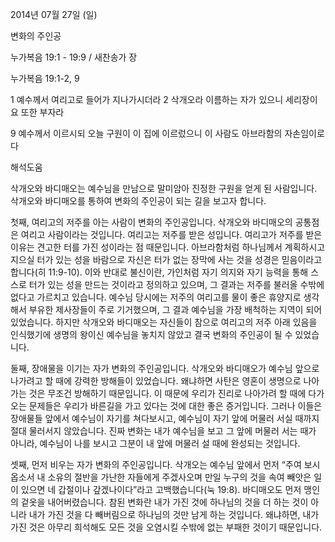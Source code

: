 2014년 07월 27일 (일)

변화의 주인공



누가복음 19:1 - 19:9 / 새찬송가  장


누가복음 19:1-2, 9


1 예수께서 여리고로 들어가 지나가시더라
2 삭개오라 이름하는 자가 있으니 세리장이요 또한 부자라

9 예수께서 이르시되 오늘 구원이 이 집에 이르렀으니 이 사람도 아브라함의 자손임이로다

해석도움





삭개오와 바디매오는 예수님을 만남으로 말미암아 진정한 구원을 얻게 된 사람입니다. 삭개오와 바디매오를 통하여 변화의 주인공이 되는 길을 보고자 합니다.  

첫째, 여리고의 저주를 아는 사람이 변화의 주인공입니다. 삭개오와 바디매오의 공통점은 여리고 사람이라는 것입니다. 여리고는 저주를 받은 성입니다. 여리고가 저주를 받은 이유는 견고한 터를 가진 성이라는 점 때문입니다. 아브라함처럼 하나님께서 계획하시고 지으실 터가 있는 성을 바람으로 자신은 터가 없는 장막에 사는 것을 성경은 믿음이라고 합니다(히 11:9-10). 이와 반대로 불신이란, 가인처럼 자기 의지와 자기 능력을 통해 스스로 터가 있는 성을 만드는 것이라고 정의하고 있으며, 그 결과는 저주를 불러올 수밖에 없다고 가르치고 있습니다. 예수님 당시에는 저주의 여리고를 물이 좋은 휴양지로 생각해서 부유한 제사장들이 주로 기거했으며, 그 결과 예수님을 가장 배척하는 지역이 되어 있었습니다. 하지만 삭개오와 바디매오는 자신들이 참으로 여리고의 저주 아래 있음을 인식했기에 생명의 왕이신 예수님을 놓치지 않았고 결국 변화의 주인공이 될 수 있었습니다.    


둘째, 장애물을 이기는 자가 변화의 주인공입니다. 삭개오와 바디매오가 예수님 앞으로 나가려고 할 때에 강력한 방해들이 있었습니다. 왜냐하면 사탄은 영혼이 생명으로 나아가는 것은 무조건 방해하기 때문입니다. 이 때문에 우리가 진리로 나아가려 할 때에 다가오는 문제들은 우리가 바른길을 가고 있다는 것에 대한 좋은 증거입니다. 그러나 이들은 장애물들 앞에서 예수님이 자기를 쳐다보시고, 예수님이 자기 앞에 머물러 서실 때까지 절대 물러서지 않았습니다. 진짜 변화는 내가 예수님을 보고 그 앞에 머물러 서는 때가 아니라, 예수님이 나를 보시고 그분이 내 앞에 머물러 설 때에 완성되는 것입니다.

셋째, 먼저 비우는 자가 변화의 주인공입니다. 삭개오는 예수님 앞에서 먼저 “주여 보시옵소서 내 소유의 절반을 가난한 자들에게 주겠사오며 만일 누구의 것을 속여 빼앗은 일이 있으면 네 갑절이나 갚겠나이다”라고 고백했습니다(눅 19:8). 바디매오도 먼저 맹인의 겉옷을 내어버렸습니다. 참된 변화란 내가 가진 것에 하나님의 것을 더 하는 것이 아니라 내가 가진 것을 다 빼버림으로 하나님의 것만 남게 하는 것입니다. 왜냐하면, 내가 가진 것은 아무리 희석해도 모든 것을 오염시킬 수밖에 없는 부패한 것이기 때문입니다.